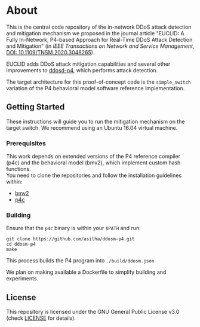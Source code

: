 # About

This is the central code repository of the in-network DDoS attack detection and mitigation mechanism we proposed in the journal article "EUCLID: A Fully In-Network, P4-based Approach for Real-Time DDoS Attack Detection and Mitigation" (in _IEEE Transactions on Network and Service Management_, 
[DOI: 10.1109/TNSM.2020.3048265](https://doi.org/10.1109/TNSM.2020.3048265)).

EUCLID adds DDoS attack mitigation capabilities and several other improvements to [ddosd-p4](https://github.com/aclapolli/ddosd-p4), which performs attack detection.

The target architecture for this proof-of-concept code is the `simple_switch` variation of the P4 behavioral model software reference implementation.

## Getting Started

These instructions will guide you to run the mitigation mechanism on the target switch.
We recommend using an Ubuntu 16.04 virtual machine.

### Prerequisites

This work depends on extended versions of the P4 reference compiler (p4c) and the behavioral model (bmv2), which implement custom hash functions.  
You need to clone the repositories and follow the installation guidelines within:

- [bmv2](https://github.com/asilha/p4lang-behavioral-model/tree/euclid)
- [p4c](https://github.com/asilha/aclapolli-p4c)

### Building
Ensure that the `p4c` binary is within your `$PATH` and run:
```
git clone https://github.com/asilha/ddosm-p4.git
cd ddosm-p4
make
```

This process builds the P4 program into `./build/ddosm.json`

We plan on making available a Dockerfile to simplify building and experiments. 

## License
This repository is licensed under the GNU General Public License v3.0 (check [LICENSE](LICENSE) for details).
